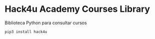 # Hack4u Academy Courses Library

Biblioteca Python para consultar cursos

```python3
pip3 install hack4u
```
